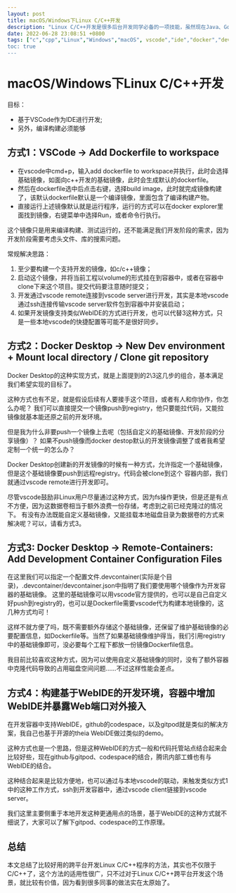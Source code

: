 ```yaml
---
layout: post
title: macOS/Windows下Linux C/C++开发
description: "Linux C/C++开发是很多后台开发同学必备的一项技能，虽然现在Java、Go等跨平台语言的崛起也吸引了很多开发者，在某些业务中得到了大量的实践，但是C/C++依然是被广泛使用的。据我观察，进行Linux C/C++开发时在工具支持上还是没有Java、Go等开发起来方便，比如这个跨平台开发Linux C/C++程序的问题，头文件、库等等地怎么配置着，编译测试怎么玩着，说真的，我看了有些同事的做法真的头大，特别原始。本文就这个问题进行一点调研、总结，也为日后可能的类似开发工作做一些准备。"
date: 2022-06-28 23:08:51 +0800
tags: ["c","cpp","Linux","Windows","macOS", vscode","ide","docker","devcontainer"]
toc: true
---
```


# macOS/Windows下Linux C/C++开发

目标：  

- 基于VSCode作为IDE进行开发;
- 另外，编译构建必须能够

## 方式1：VSCode -> Add Dockerfile to workspace

- 在vscode中cmd+p，输入add dockerfile to workspace并执行，此时会选择基础镜像，如面向c++开发的基础镜像，此时会生成默认的dockerfile。
- 然后在dockerfile选中后点击右键，选择build image，此时就完成镜像构建了，该默认dockerfile默认是一个编译镜像，里面包含了编译构建产物。
- 直接运行上述镜像默认就是运行程序，运行的方式可以在docker explorer里面找到镜像，右键菜单中选择Run，或者命令行执行。

这个镜像只是用来编译构建、测试运行的，还不能满足我们开发阶段的需求，因为开发阶段需要考虑头文件、库的搜索问题。

常规解决思路：

1. 至少要构建一个支持开发的镜像，如c/c++镜像；
2. 启动这个镜像，并将当前工程以volume的形式挂在到容器中，或者在容器中clone下来这个项目。提交代码要注意随时提交；
3. 开发通过vscode remote连接到vscode server进行开发，其实是本地vscode通过ssh连接传输vscode server软件包到容器中并安装启动；
4. 如果开发镜像支持类似WebIDE的方式进行开发，也可以代替3这种方式，只是一些本地vscode的快捷配置等可能不是很好同步。

## 方式2：Docker Desktop -> New Dev environment + Mount local directory / Clone git repository

Docker Desktop的这种实现方式，就是上面提到的2\3这几步的组合，基本满足我们希望实现的目标了。

这种方式也有不足，就是假设后续有人要接手这个项目，或者有人和你协作，你怎么办呢？
我们可以直接提交一个镜像push到registry，他只要能拉代码，又能拉镜像就基本能还原之前的开发环境。

但是我为什么非要push一个镜像上去呢（包括自定义的基础镜像、开发阶段的分享镜像）？
如果不push镜像而docker destop默认的开发镜像调整了或者我希望定制一个统一的怎么办？

Docker Desktop创建新的开发镜像的时候有一种方式，允许指定一个基础镜像，但是这个基础镜像要push到远程registry。代码会被clone到这个
容器内部，我们就通过vscode remote进行开发即可。

尽管vscode鼓励非Linux用户尽量通过这种方式，因为fs操作更快，但是还是有点不方便，因为这数据卷相当于额外浪费一份存储，考虑到之前已经克隆过的情况下。
有没有办法既能自定义基础镜像，又能挂载本地磁盘目录为数据卷的方式来解决呢？可以，请看方式3。

## 方式3: Docker Desktop -> Remote-Containers: Add Development Container Configuration Files

在这里我们可以指定一个配置文件.devcontainer(实际是个目录)，.devcontainer/devcontainer.json中指明了我们要使用哪个镜像作为开发容器的基础镜像。
这里的基础镜像可以用vscode官方提供的，也可以是自己自定义好push到registry的，也可以是Dockerfile需要vscode代为构建本地镜像的，这几种方式均可！

这样不就方便了吗，既不需要额外存储这个基础镜像，还保留了维护基础镜像的必要配置信息，如Dockerfile等。当然了如果基础镜像维护得当，我们引用registry
中的基础镜像即可，没必要每个工程下都放一份镜像Dockerfile信息。

我目前比较喜欢这种方式，因为可以使用自定义基础镜像的同时，没有了额外容器中克隆代码导致的占用磁盘空间问题……不过这样性能会差点。

## 方式4：构建基于WebIDE的开发环境，容器中增加WebIDE并暴露Web端口对外接入

在开发容器中支持WebIDE，github的codespace，以及gitpod就是类似的解决方案，我自己也基于开源的theia WebIDE做过类似的demo。

这种方式也是一个思路，但是这种WebIDE的方式一般和代码托管站点结合起来会比较好些，现在github与gitpod、codespace的结合，腾讯内部工蜂也有与WebIDE的结合。

这种结合起来是比较方便地，也可以通过与本地vscode的联动，来触发类似方式1中的这种工作方式，ssh到开发容器中，通过vscode client链接到vscode server。

我们这里主要侧重于本地开发这种更通用点的场景，基于WebIDE的这种方式就不细说了，大家可以了解下gitpod、codespace的工作原理。

## 总结

本文总结了比较好用的跨平台开发Linux C/C++程序的方法，其实也不仅限于C/C++了，这个方法的适用性很广，只不过对于Linux C/C++跨平台开发这个场景，就比较有价值，因为看到很多同事的做法实在太原始了。